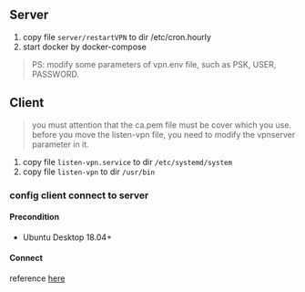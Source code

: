 ## Server
1. copy file `server/restartVPN` to dir /etc/cron.hourly
2. start docker by docker-compose

> PS: modify some parameters of vpn.env file, such as PSK, USER, PASSWORD. 

## Client
> you must attention that the ca.pem file must be cover which you use.
> before you move the listen-vpn file, you need to modify the vpnserver parameter in it.
1. copy file `listen-vpn.service` to dir `/etc/systemd/system`
2. copy file `listen-vpn` to dir `/usr/bin`

### config client connect to server
#### Precondition
- Ubuntu Desktop 18.04+
#### Connect
reference [here](https://github.com/hwdsl2/setup-ipsec-vpn/blob/master/docs/clients.md#ubuntu-linux)
